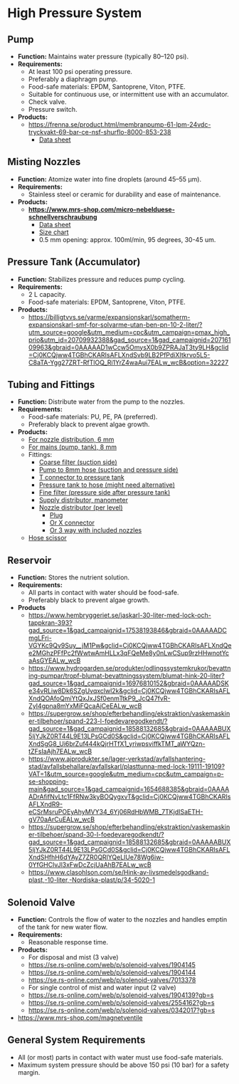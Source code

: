 # High Pressure System

## Pump
- **Function:** Maintains water pressure (typically 80–120 psi).
- **Requirements:**
    - At least 100 psi operating pressure.
    - Preferably a diaphragm pump.
    - Food-safe materials: EPDM, Santoprene, Viton, PTFE.
    - Suitable for continuous use, or intermittent use with an accumulator.
    - Check valve.
    - Pressure switch.
- **Products:**
    - https://frenna.se/product.html/membranpump-61-lpm-24vdc-tryckvakt-69-bar-ce-nsf-shurflo-8000-853-238
        - [Data sheet](https://www.pumpagents.com/pdf/ShurfloPumps/8000-853-238.pdf)

## Misting Nozzles
- **Function:** Atomize water into fine droplets (around 45–55 µm).
- **Requirements:**
  - Stainless steel or ceramic for durability and ease of maintenance.
- **Products:**
    - **https://www.mrs-shop.com/micro-nebelduese-schnellverschraubung**    
        - [Data sheet](https://www.mrs-shop.com/media/pdf/33/56/12/micro-nebelduesen-uebersicht.pdf)
        - [Size chart](https://www.reddit.com/r/Hydroponics/comments/1i9yfze/mist_nozzle_and_pump_selection_chart_for/)
        - 0.5 mm opening: approx. 100ml/min, 95 degrees, 30-45 um.

## Pressure Tank (Accumulator)
- **Function:** Stabilizes pressure and reduces pump cycling.
- **Requirements:**
  - 2 L capacity.
  - Food-safe materials: EPDM, Santoprene, Viton, PTFE.
- **Products:**
  - https://billigtvvs.se/varme/expansionskarl/somatherm-expansionskarl-smf-for-solvarme-utan-ben-pn-10-2-liter/?utm_source=google&utm_medium=cpc&utm_campaign=pmax_high_prio&utm_id=20709932388&gad_source=1&gad_campaignid=20716109963&gbraid=0AAAAAD1wCcw5OmysX0b9ZPRAJaT3ty9LH&gclid=Cj0KCQjww4TGBhCKARIsAFLXndSvb9LB2PfPdiXItkrvo5L5-C8aTA-Ygg27ZRT-RfTlOQ_Ri1YrZ4waAui7EALw_wcB&option=32227


## Tubing and Fittings
- **Function:** Distribute water from the pump to the nozzles.
- **Requirements:**
    - Food-safe materials: PU, PE, PA (preferred).
    - Preferably black to prevent algae growth.
- **Products:**
    - [For nozzle distribution, 6 mm](https://www.mrs-shop.com/druckschlauch-6mm-schwarz-27bar)
    - [For mains (pump, tank), 8 mm](https://www.mrs-shop.com/druckschlauch-8mm-blau-12bar)
    - Fittings:
        - [Coarse filter (suction side)](https://www.mrs-shop.com/vorfilter-fuer-beregnungsanlagen-150my-siebfilter)
        - [Pump to 8mm hose (suction and pressure side)](https://www.mrs-shop.com/steckverschraubung-hochdruck-3/8-npt?number=MRS-00140)
        - [T connector to pressure tank](https://www.mrs-shop.com/t-schnellverschraubung-mit-ueberwurfmutter-8/6mm)
        - [Pressure tank to hose (might need alternative)](https://www.mrs-shop.com/steckanschluss-innengewinde-6-8-12-mm?number=MRS-10254.14260215332495)
        - [Fine filter (pressure side after pressure tank)](https://www.mrs-shop.com/filtersystem-fs-sd18-fuer-beregnungsanlagen)
        - [Supply distributor, manometer](https://www.mrs-shop.com/dreifach-schlauchverteiler-mit-manometeranzeige)
        - [Nozzle distributor (per level)](https://www.mrs-shop.com/dreifach-durchgangsverteiler-2x-6mm-auf-3x-6mm)
            - [Plug](https://www.mrs-shop.com/verschlussstecker-fuer-steckverschraubungen)  
            - [Or X connector](https://www.mrs-shop.com/kreuzverbinder-schnellsteckverbinder-6-mm)
            - [Or 3 way with included nozzles](https://www.mrs-shop.com/flexi-nebelduese-3fach?number=MRS-10272.44260215332662)
    - [Hose scissor](https://www.mrs-shop.com/rohrschere-6-20mm-kunststoffrohr)
 
## Reservoir
- **Function:** Stores the nutrient solution.
- **Requirements:**
  - All parts in contact with water should be food-safe.
  - Preferably black to prevent algae growth.
- **Products**
  - https://www.hembryggeriet.se/jaskarl-30-liter-med-lock-och-tappkran-393?gad_source=1&gad_campaignid=17538193846&gbraid=0AAAAADCmgLFri-VGYKc9Qv9Suy__jM1Pw&gclid=Cj0KCQjww4TGBhCKARIsAFLXndQee2MGhzPFfPc2fWwtwAmHLLx3qFQeMe8y0nLwCSup9rzHHwnotYcaAsGYEALw_wcB
  - https://www.hydrogarden.se/produkter/odlingssystemkrukor/bevattning-pumpar/tropf-blumat-bevattningssystem/blumat-hink-20-liter?gad_source=1&gad_campaignid=16976810152&gbraid=0AAAAADSKe34vRLiw8Dk6SZgUvqxclwl2k&gclid=Cj0KCQjww4TGBhCKARIsAFLXndQOAfoQmiYtQxJxJSf0enmTtkP9_JcQ47fvR-ZyI4gpna8mYxMiFQcaAjCeEALw_wcB
  - https://supergrow.se/shop/efterbehandling/ekstraktion/vaskemaskiner-tilbehoer/spand-223-l-foedevaregodkendt/?gad_source=1&gad_campaignid=18588132685&gbraid=0AAAAABUX5ljYJkZ0RT44L9E13LPsGCd0S&gclid=Cj0KCQjww4TGBhCKARIsAFLXndSgG8_Ui6brZuf444kQjrHTfX1_yriwpsviffkTMT_aWYQzn-tZFsIaAjh7EALw_wcB
  - https://www.ajprodukter.se/lager-verkstad/avfallshantering-stad/avfallsbehallare/avfallskarl/plasttunna-med-lock-19111-19109?VAT=1&utm_source=google&utm_medium=cpc&utm_campaign=p-se-shopping-main&gad_source=1&gad_campaignid=1654688385&gbraid=0AAAAADrAfifNvLtc1FfRNw3kyBOQygxvT&gclid=Cj0KCQjww4TGBhCKARIsAFLXndR9-eCSrMsruPOEyAhyMVY34_6Yj06RdHbWMB_7TKjdISaETH-gV70aArCuEALw_wcB
  - https://supergrow.se/shop/efterbehandling/ekstraktion/vaskemaskiner-tilbehoer/spand-30-l-foedevaregodkendt/?gad_source=1&gad_campaignid=18588132685&gbraid=0AAAAABUX5ljYJkZ0RT44L9E13LPsGCd0S&gclid=Cj0KCQjww4TGBhCKARIsAFLXndSHfhH6dYAyZ7ZR0QRlYQeLlUe78Wg6iw-0YfGHClvJl3xFwDcZcjUaAhB7EALw_wcB
  - https://www.clasohlson.com/se/Hink-av-livsmedelsgodkand-plast,-10-liter,-Nordiska-plast/p/34-5020-1

## Solenoid Valve
- **Function:** Controls the flow of water to the nozzles and handles emptin of the tank for new water flow.
- **Requirements:**
  - Reasonable response time.
- **Products:**
  -  For disposal and mist (3 valve)
    - https://se.rs-online.com/web/p/solenoid-valves/1904145
    - https://se.rs-online.com/web/p/solenoid-valves/1904144
    - https://se.rs-online.com/web/p/solenoid-valves/7013378
  -  For single control of mist and water input (2 valve)
    - https://se.rs-online.com/web/p/solenoid-valves/1904139?gb=s
    - https://se.rs-online.com/web/p/solenoid-valves/2554162?gb=s
    - https://se.rs-online.com/web/p/solenoid-valves/0342017?gb=s
- https://www.mrs-shop.com/magnetventile

## General System Requirements
- All (or most) parts in contact with water must use food-safe materials.
- Maximum system pressure should be above 150 psi (10 bar) for a safety margin.
